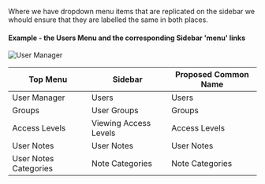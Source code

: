 Where we have dropdown menu items that are replicated on the sidebar we whould ensure that they are labelled the same in both places.

#### Example - the Users Menu and the corresponding Sidebar 'menu' links


![User Manager](https://cloud.githubusercontent.com/assets/1296369/5535221/e47af17e-8a6f-11e4-9a3b-93e7b0c85fac.png)

Top Menu | Sidebar | Proposed Common Name |
---------|-------- |----------------------|
| User Manager | Users |  Users |
| Groups | User Groups |  Groups |
| Access Levels | Viewing Access Levels | Access Levels |
| User Notes | User Notes | User Notes |
| User Notes Categories | Note Categories | Note Categories |
